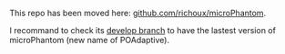 This         repo         has         been         moved         here:
[github.com/richoux/microPhantom](https://github.com/richoux/microPhantom).

I        recommand         to        check         its        [develop
branch](https://github.com/richoux/microPhantom/tree/develop)  to have
the lastest version of microPhantom (new name of POAdaptive).
